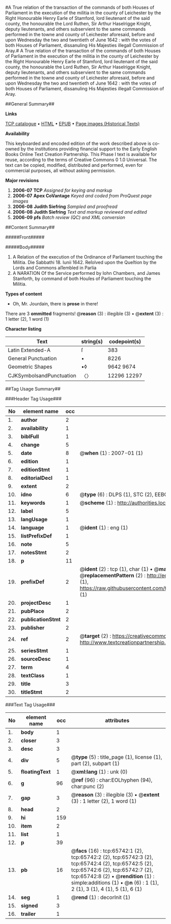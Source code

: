 #A True relation of the transaction of the commands of both Houses of Parliament in the execution of the militia in the county of Leichester by the Right Honourable Henry Earle of Stamford, lord lieutenant of the said county, the honourable the Lord Ruthen, Sir Arthur Haselrigge Knight, deputy lieutenants, and others subservient to the same commands performed in the towne and county of Leichester aforesaid, before and upon Wednesday the two and twentieth of June 1642 : with the votes of both Houses of Parliament, dissanuling His Majesties illegall Commission of Aray.#
A True relation of the transaction of the commands of both Houses of Parliament in the execution of the militia in the county of Leichester by the Right Honourable Henry Earle of Stamford, lord lieutenant of the said county, the honourable the Lord Ruthen, Sir Arthur Haselrigge Knight, deputy lieutenants, and others subservient to the same commands performed in the towne and county of Leichester aforesaid, before and upon Wednesday the two and twentieth of June 1642 : with the votes of both Houses of Parliament, dissanuling His Majesties illegall Commission of Aray.

##General Summary##

**Links**

[TCP catalogue](http://www.ota.ox.ac.uk/tcp/)  • 
[HTML](http://tei.it.ox.ac.uk/tcp/Texts-HTML/free/A63/A63730.html)  • 
[EPUB](http://tei.it.ox.ac.uk/tcp/Texts-EPUB/free/A63/A63730.epub) • 
[Page images (Historical Texts)](https://data.historicaltexts.jisc.ac.uk/view?pubId=eebo-12684716e&pageId=eebo-12684716e-65742-1)

**Availability**

This keyboarded and encoded edition of the
	       work described above is co-owned by the institutions
	       providing financial support to the Early English Books
	       Online Text Creation Partnership. This Phase I text is
	       available for reuse, according to the terms of Creative
	       Commons 0 1.0 Universal. The text can be copied,
	       modified, distributed and performed, even for
	       commercial purposes, all without asking permission.

**Major revisions**

1. __2006-07__ __TCP__ *Assigned for keying and markup*
1. __2006-07__ __Apex CoVantage__ *Keyed and coded from ProQuest page images*
1. __2006-08__ __Judith Siefring__ *Sampled and proofread*
1. __2006-08__ __Judith Siefring__ *Text and markup reviewed and edited*
1. __2006-09__ __pfs__ *Batch review (QC) and XML conversion*

##Content Summary##

#####Front#####

#####Body#####

1. A Relation of the execution of the Ordinance of Parliament touching the Militia.
Die Sabbathi 18. Iunii 1642. Reſolved upon the Queſtion by the Lords and Commons aſſembled in Parlia
1. A NARATION Of the Service performed by Iohn Chambers, and James Stanforth, by command of both Houſes of Parliament touching the Militia.

**Types of content**

  * Oh, Mr. Jourdain, there is **prose** in there!

There are 3 **ommitted** fragments! 
 @__reason__ (3) : illegible (3)  •  @__extent__ (3) : 1 letter (2), 1 word (1)

**Character listing**


|Text|string(s)|codepoint(s)|
|---|---|---|
|Latin Extended-A|ſ|383|
|General Punctuation|•|8226|
|Geometric Shapes|▪◊|9642 9674|
|CJKSymbolsandPunctuation|〈〉|12296 12297|

##Tag Usage Summary##

###Header Tag Usage###

|No|element name|occ|attributes|
|---|---|---|---|
|1.|__author__|2||
|2.|__availability__|1||
|3.|__biblFull__|1||
|4.|__change__|5||
|5.|__date__|8| @__when__ (1) : 2007-01 (1)|
|6.|__edition__|1||
|7.|__editionStmt__|1||
|8.|__editorialDecl__|1||
|9.|__extent__|2||
|10.|__idno__|6| @__type__ (6) : DLPS (1), STC (2), EEBO-CITATION (1), OCLC (1), VID (1)|
|11.|__keywords__|1| @__scheme__ (1) : http://authorities.loc.gov/ (1)|
|12.|__label__|5||
|13.|__langUsage__|1||
|14.|__language__|1| @__ident__ (1) : eng (1)|
|15.|__listPrefixDef__|1||
|16.|__note__|5||
|17.|__notesStmt__|2||
|18.|__p__|11||
|19.|__prefixDef__|2| @__ident__ (2) : tcp (1), char (1)  •  @__matchPattern__ (2) : ([0-9\-]+):([0-9IVX]+) (1), (.+) (1)  •  @__replacementPattern__ (2) : http://eebo.chadwyck.com/downloadtiff?vid=$1&page=$2 (1), https://raw.githubusercontent.com/textcreationpartnership/Texts/master/tcpchars.xml#$1 (1)|
|20.|__projectDesc__|1||
|21.|__pubPlace__|2||
|22.|__publicationStmt__|2||
|23.|__publisher__|2||
|24.|__ref__|2| @__target__ (2) : https://creativecommons.org/publicdomain/zero/1.0/ (1), http://www.textcreationpartnership.org/docs/. (1)|
|25.|__seriesStmt__|1||
|26.|__sourceDesc__|1||
|27.|__term__|4||
|28.|__textClass__|1||
|29.|__title__|3||
|30.|__titleStmt__|2||


###Text Tag Usage###

|No|element name|occ|attributes|
|---|---|---|---|
|1.|__body__|1||
|2.|__closer__|3||
|3.|__desc__|3||
|4.|__div__|5| @__type__ (5) : title_page (1), license (1), part (2), subpart (1)|
|5.|__floatingText__|1| @__xml:lang__ (1) : unk (0)|
|6.|__g__|96| @__ref__ (96) : char:EOLhyphen (94), char:punc (2)|
|7.|__gap__|3| @__reason__ (3) : illegible (3)  •  @__extent__ (3) : 1 letter (2), 1 word (1)|
|8.|__head__|2||
|9.|__hi__|159||
|10.|__item__|2||
|11.|__list__|1||
|12.|__p__|39||
|13.|__pb__|16| @__facs__ (16) : tcp:65742:1 (2), tcp:65742:2 (2), tcp:65742:3 (2), tcp:65742:4 (2), tcp:65742:5 (2), tcp:65742:6 (2), tcp:65742:7 (2), tcp:65742:8 (2)  •  @__rendition__ (1) : simple:additions (1)  •  @__n__ (6) : 1 (1), 2 (1), 3 (1), 4 (1), 5 (1), 6 (1)|
|14.|__seg__|1| @__rend__ (1) : decorInit (1)|
|15.|__signed__|3||
|16.|__trailer__|1||
